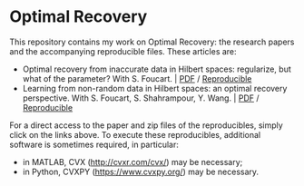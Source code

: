 # Optimal Recovery

This repository contains my work on Optimal Recovery: the research papers and the accompanying reproducible files. These articles are:

* Optimal recovery from inaccurate data in Hilbert spaces: regularize, but what of the parameter? With S. Foucart. | [PDF](Hilbert_error_Reg/ORHilbert_Reg.pdf) / [Reproducible](Hilbert_error_Reg/ORHilbert_Reg_repro.zip)
* Learning from non-random data in Hilbert spaces: an optimal recovery perspective. With S. Foucart, S. Shahrampour, Y. Wang. | [PDF](Non-Random/Learning_OR.pdf) / [Reproducible](Non-Random/repro_LH.zip)

For a direct access to the paper and zip files of the reproducibles, simply click on the links above. To execute these reproducibles, additional software is sometimes required, in particular:


- in MATLAB, CVX (http://cvxr.com/cvx/) may be necessary;
- in Python, CVXPY (https://www.cvxpy.org/) may be necessary.
